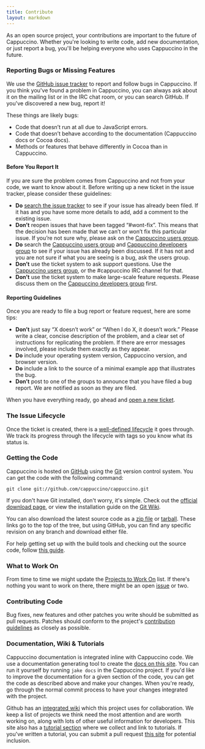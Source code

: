 ```yaml
---
title: Contribute
layout: markdown
---
```


As an open source project, your contributions are important to the
future of Cappuccino. Whether you're looking to write code, add new
documentation, or just report a bug, you'll be helping everyone who uses
Cappuccino in the future.

### Reporting Bugs or Missing Features <a name="bug-reports">&nbsp;</a>

We use the [GitHub issue tracker](http://github.com/cappuccino/cappuccino/issues) to report and
follow bugs in Cappuccino. If you think you've found a problem in
Cappuccino, you can always ask about it on the mailing list or in the
IRC chat room, or you can search GitHub. If you've discovered a new bug,
report it!

These things are likely bugs:

- Code that doesn’t run at all due to JavaScript errors.
- Code that doesn’t behave according to the documentation (Cappuccino docs or Cocoa docs).
- Methods or features that behave differently in Cocoa than in Cappuccino.

#### Before You Report It

If you are sure the problem comes from Cappuccino and not from your
code, we want to know about it. Before writing up a new ticket
in the issue tracker, please consider these guidelines:

-   **Do** [search the issue
    tracker](https://github.com/cappuccino/cappuccino/issues) to see if
    your issue has already been filed. If it has and you have some more
    details to add, add a comment to the existing issue.
-   **Don’t** reopen issues that have been tagged “\#wont-fix”. This
    means that the decision has been made that we can’t or won’t fix
    this particular issue. If you’re not sure why, please ask on the
    [Cappuccino users group](http://groups.google.com/group/objectivej).
-   **Do** search the [Cappuccino users group](http://groups.google.com/group/objectivej) and [Cappuccino developers group](http://groups.google.com/group/objectivej-dev) to
    see if your issue has already been discussed. If it has not and you
    are not sure if what you are seeing is a bug, ask the users group.
-   **Don’t** use the ticket system to ask support questions. Use the
    [Cappuccino users group](http://groups.google.com/group/objectivej),
    or the \#cappuccino IRC channel for that.
-   **Don’t** use the ticket system to make large-scale feature
    requests. Please discuss them on the [Cappuccino developers group](http://groups.google.com/group/objectivej-dev) first.

#### Reporting Guidelines

Once you are ready to file a bug report or feature request, here are some tips:

-   **Don’t** just say “X doesn’t work” or “When I do X, it doesn’t
    work.” Please write a clear, concise description of the problem, and
    a clear set of instructions for replicating the problem. If there
    are error messages involved, please include them exactly as they
    appear.
-   **Do** include your operating system version, Cappuccino version,
    and browser version.
-   **Do** include a link to the source of a minimal example app that
    illustrates the bug.
-   **Don’t** post to one of the groups to announce that you have filed
    a bug report. We are notified as soon as they are filed.

When you have everything ready, go ahead and [open a new ticket](https://github.com/cappuccino/cappuccino/issues/new).

### The Issue Lifecycle

Once the ticket is created, there is a [well-defined lifecycle](/contribute/issue-lifecycle.html) it goes through. We track its progress
through the lifecycle with tags so you know what its status is.

### Getting the Code <a name="get-code">&nbsp;</a>

Cappuccino is hosted on
[GitHub](http://github.com/cappuccino/cappuccino) using the
[Git](http://git-scm.com/) version control system. You can get the code
with the following command:

    git clone git://github.com/cappuccino/cappuccino.git

If you don't have Git installed, don't worry, it's simple. Check out the
[official download page](http://git-scm.com/download), or view the
installation guide on the [Git Wiki](http://git.or.cz/gitwiki/Installation).

You can also download the latest source code as a [zip
file](http://github.com/cappuccino/cappuccino/zipball/master) or
[tarball](http://github.com/cappuccino/cappuccino/tarball/master). These
links go to the top of the tree, but using GitHub, you can find any
specific revision on any branch and download either file.

For help getting set up with the build tools and checking out the source
code, follow [this guide](http://wiki.github.com/cappuccino/cappuccino/getting-and-building-the-source).

### What to Work On

From time to time we might update the [Projects to Work On](https://github.com/cappuccino/cappuccino/wiki/projects-to-work-on) list. If there's nothing you want to work on there, there might be an open [issue](https://github.com/cappuccino/cappuccino/issues) or two.

### Contributing Code

Bug fixes, new features and other patches you write should be submitted as pull requests. Patches should conform to the project's [contribution guidelines](https://github.com/cappuccino/cappuccino/blob/master/CONTRIBUTING.md) as closely as possible.

### Documentation, Wiki & Tutorials

Cappuccino documentation is integrated inline with Cappuccino code. We
use a documentation generating tool to create the [docs on this site](/learn/documentation/). You can run it yourself by running `jake docs` in the Cappuccino project. If you'd like to improve the documentation for a given section of the code, you can get the code as described above and make your changes. When you're ready, go through the normal commit process to have your changes integrated with the project.

Github has an [integrated wiki](http://github.com/cappuccino/cappuccino/wikis) which this project
uses for collaboration. We keep a list of projects we think need the most attention and are worth working on, along with lots of other useful information for developers. This site also has a [tutorial section](/learn/) where we collect and link to tutorials. If you've written a tutorial, you can submit a pull request [this site](https://github.com/cappuccino/cappuccino.org) for potential inclusion.
